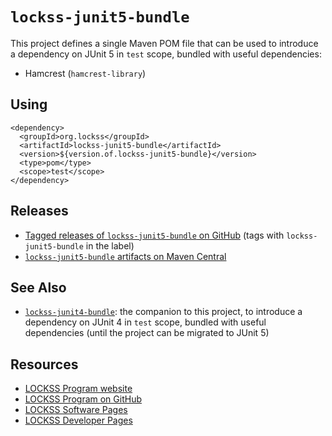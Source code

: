 # `lockss-junit5-bundle`

This project defines a single Maven POM file that can be used to introduce a dependency on JUnit 5 in `test` scope, bundled with useful dependencies:

*   Hamcrest (`hamcrest-library`)

## Using

    <dependency>
      <groupId>org.lockss</groupId>
      <artifactId>lockss-junit5-bundle</artifactId>
      <version>${version.of.lockss-junit5-bundle}</version>
      <type>pom</type>
      <scope>test</scope>
    </dependency>

## Releases

*   [Tagged releases of `lockss-junit5-bundle` on GitHub](https://github.com/lockss/lockss-pom-bundles/releases) (tags with `lockss-junit5-bundle` in the label)
*   [`lockss-junit5-bundle` artifacts on Maven Central](https://search.maven.org/search?q=g:org.lockss%20AND%20a:lockss-junit5-bundle&core=gav)

## See Also

*   [`lockss-junit4-bundle`](https://github.com/lockss/lockss-pom-bundles/lockss-junit4-bundle): the companion to this project, to introduce a dependency on JUnit 4 in `test` scope, bundled with useful dependencies (until the project can be migrated to JUnit 5)

## Resources

*   [LOCKSS Program website](https://www.lockss.org/)
*   [LOCKSS Program on GitHub](https://github.com/lockss)
*   [LOCKSS Software Pages](https://lockss.github.io/software)
*   [LOCKSS Developer Pages](https://lockss.github.io/developers)
